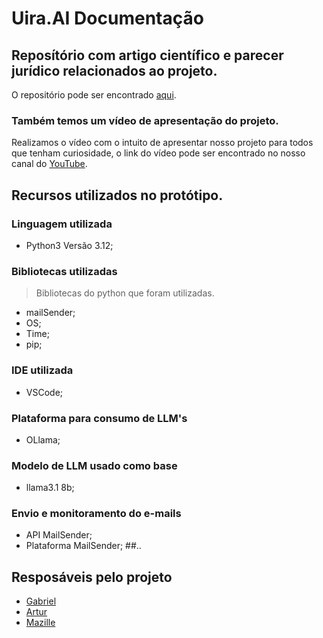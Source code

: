 # Uira.AI Documentação
## Reposítório com artigo científico e parecer jurídico relacionados ao projeto.
O repositório pode ser encontrado [aqui](https://drive.google.com/drive/folders/1218Zs7UdzvOnecOGUhzh44NA6JUsUbB8).
### Também temos um vídeo de apresentação do projeto.
Realizamos o vídeo com o intuito de apresentar nosso projeto para todos que tenham curiosidade, o link do vídeo pode ser encontrado no nosso canal do [YouTube](https://www.youtube.com/watch?v=AWap_AUYXsU).
## Recursos utilizados no protótipo.
### Linguagem utilizada
* Python3 Versão 3.12;
### Bibliotecas utilizadas
> Bibliotecas do python que foram utilizadas.
* mailSender;
* OS;
* Time;
* pip;
### IDE utilizada
* VSCode;
### Plataforma para consumo de LLM's
* OLlama;
### Modelo de LLM usado como base
* llama3.1 8b;
### Envio e monitoramento do e-mails
* API MailSender;
* Plataforma MailSender;
##..

## Resposáveis pelo projeto
* [Gabriel](https://www.linkedin.com/in/gabrielgideonmartins)
* [Artur](https://www.linkedin.com/in/artur-valente-0765a4273/)
* [Mazille](https://www.linkedin.com/in/mazille-mafra)
